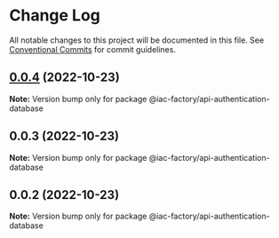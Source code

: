 # Change Log

All notable changes to this project will be documented in this file.
See [Conventional Commits](https://conventionalcommits.org) for commit guidelines.

## [0.0.4](https://github.com/iac-factory/node-authentication-api/compare/@iac-factory/api-authentication-database@0.0.3...@iac-factory/api-authentication-database@0.0.4) (2022-10-23)

**Note:** Version bump only for package @iac-factory/api-authentication-database





## 0.0.3 (2022-10-23)

**Note:** Version bump only for package @iac-factory/api-authentication-database





## 0.0.2 (2022-10-23)

**Note:** Version bump only for package @iac-factory/api-authentication-database
